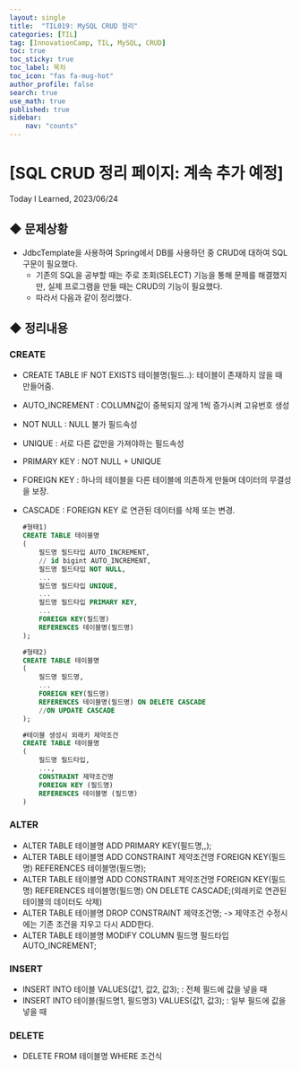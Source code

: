```yaml
---
layout: single
title:  "TIL019: MySQL CRUD 정리"
categories: [TIL]
tag: [InnovationCamp, TIL, MySQL, CRUD] 
toc: true
toc_sticky: true
toc_label: 목차
toc_icon: "fas fa-mug-hot"
author_profile: false
search: true
use_math: true
published: true
sidebar:
    nav: "counts"
---
```


# [SQL CRUD 정리 페이지: 계속 추가 예정]
Today I Learned, 2023/06/24

## ◆ 문제상황
- JdbcTemplate을 사용하여 Spring에서 DB를 사용하던 중 CRUD에 대하여 SQL 구문이 필요했다.
  - 기존의 SQL을 공부할 때는 주로 조회(SELECT) 기능을 통해 문제를 해결했지만, 실제 프로그램을 만들 때는 CRUD의 기능이 필요했다.
  - 따라서 다음과 같이 정리했다.

## ◆ 정리내용
### CREATE
  - CREATE TABLE IF NOT EXISTS 테이블명(필드..): 테이블이 존재하지 않을 때 만들어줌.
  - AUTO_INCREMENT : COLUMN값이 중복되지 않게 1씩 증가시켜 고유번호 생성
  - NOT NULL : NULL 불가 필드속성
  - UNIQUE : 서로 다른 값만을 가져야하는 필드속성
  - PRIMARY KEY : NOT NULL + UNIQUE
  - FOREIGN KEY : 하나의 테이블을 다른 테이블에 의존하게 만들며 데이터의 무결성을 보장.
  - CASCADE : FOREIGN KEY 로 연관된 데이터를 삭제 또는 변경.
  
    ```sql
    #형태1)
    CREATE TABLE 테이블명
    (
        필드명 필드타입 AUTO_INCREMENT,
        // id bigint AUTO_INCREMENT,
        필드명 필드타입 NOT NULL,
        ...
        필드명 필드타입 UNIQUE,
        ...
        필드명 필드타입 PRIMARY KEY,
        ...
        FOREIGN KEY(필드명)
        REFERENCES 테이블명(필드명)
    );

    #형태2)
    CREATE TABLE 테이블명
    (
        필드명 필드명,
        ...
        FOREIGN KEY(필드명)
        REFERENCES 테이블명(필드명) ON DELETE CASCADE 
        //ON UPDATE CASCADE
    );
    
    #테이블 생성시 외래키 제약조건
    CREATE TABLE 테이블명
    (
        필드명 필드타입,
        ...,
        CONSTRAINT 제약조건명
        FOREIGN KEY (필드명)
        REFERENCES 테이블명 (필드명)
    )
    ```

### ALTER
  - ALTER TABLE 테이블명 ADD PRIMARY KEY(필드명,,);
  - ALTER TABLE 테이블명 ADD CONSTRAINT 제약조건명 FOREIGN KEY(필드명) REFERENCES 테이블명(필드명);
  - ALTER TABLE 테이블명 ADD CONSTRAINT 제약조건명 FOREIGN KEY(필드명) REFERENCES 테이블명(필드명) ON DELETE CASCADE;(외래키로 연관된 테이블의 데이터도 삭제)
  - ALTER TABLE 테이블명 DROP CONSTRAINT 제약조건명; -> 제약조건 수정시에는 기존 조건을 지우고 다시 ADD한다.
  - ALTER TABLE 테이블명 MODIFY COLUMN 필드명 필드타입 AUTO_INCREMENT;

### INSERT
  - INSERT INTO 테이블 VALUES(값1, 값2, 값3); : 전체 필드에 값을 넣을 때
  - INSERT INTO 테이블(필드명1, 필드명3) VALUES(값1, 값3); : 일부 필드에 값을 넣을 때

### DELETE
  - DELETE FROM 테이블명 WHERE 조건식

